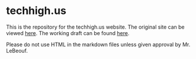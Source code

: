 # techhigh.us

This is the repository for the techhigh.us website. The original site can be viewed [here](https://techhigh.us). The working draft can be found [here](https://wordpress.techhigh.us).

Please do not use HTML in the markdown files unless given approval by Mr. LeBeouf.